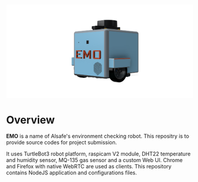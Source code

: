 ![main](./3d_model/TurtleBot3%20Burger%20v45.png)

# Overview

**EMO** is a name of Alsafe's environment checking robot. 
This repositry is to provide source codes for project submission.

It uses TurtleBot3 robot platform, raspicam V2 module, DHT22 temperature and humidity sensor, MQ-135 gas sensor and a custom Web UI. 
Chrome and Firefox with native WebRTC are used as clients. 
This repository contains NodeJS application and configurations files.
